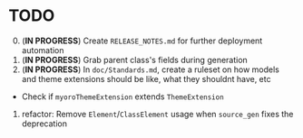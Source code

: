 # TODO

0. (**IN PROGRESS**) Create `RELEASE_NOTES.md` for further deployment automation
1. (**IN PROGRESS**) Grab parent class's fields during generation
2. (**IN PROGRESS**) In `doc/Standards.md`, create a ruleset on how models and theme extensions should be like, what they shouldnt have, etc

- Check if `myoroThemeExtension` extends `ThemeExtension`

1. refactor: Remove `Element`/`ClassElement` usage when `source_gen` fixes the deprecation
